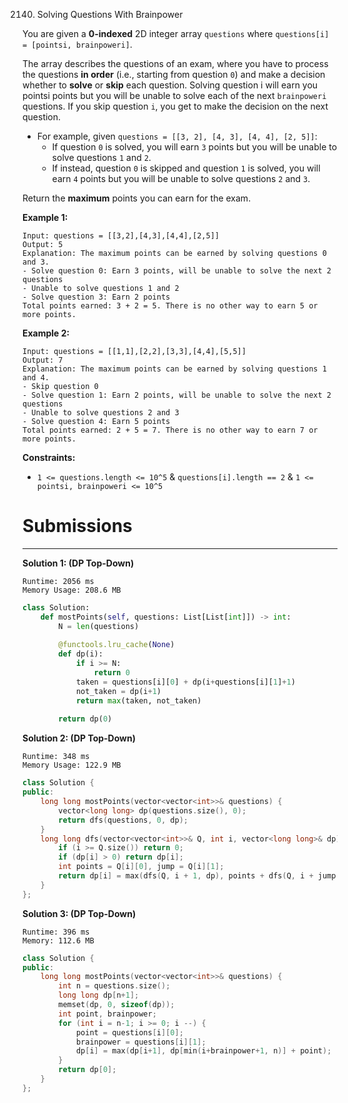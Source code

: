 2140. Solving Questions With Brainpower

You are given a **0-indexed** 2D integer array `questions` where `questions[i] = [pointsi, brainpoweri]`.

The array describes the questions of an exam, where you have to process the questions **in order** (i.e., starting from question `0`) and make a decision whether to **solve** or **skip** each question. Solving question i will earn you pointsi points but you will be unable to solve each of the next `brainpoweri` questions. If you skip question `i`, you get to make the decision on the next question.

* For example, given `questions = [[3, 2], [4, 3], [4, 4], [2, 5]]`:
    * If question `0` is solved, you will earn `3` points but you will be unable to solve questions `1` and `2`.
    * If instead, question `0` is skipped and question `1` is solved, you will earn `4` points but you will be unable to solve questions `2` and `3`.

Return the **maximum** points you can earn for the exam.

 

**Example 1:**
```
Input: questions = [[3,2],[4,3],[4,4],[2,5]]
Output: 5
Explanation: The maximum points can be earned by solving questions 0 and 3.
- Solve question 0: Earn 3 points, will be unable to solve the next 2 questions
- Unable to solve questions 1 and 2
- Solve question 3: Earn 2 points
Total points earned: 3 + 2 = 5. There is no other way to earn 5 or more points.
```

**Example 2:**
```
Input: questions = [[1,1],[2,2],[3,3],[4,4],[5,5]]
Output: 7
Explanation: The maximum points can be earned by solving questions 1 and 4.
- Skip question 0
- Solve question 1: Earn 2 points, will be unable to solve the next 2 questions
- Unable to solve questions 2 and 3
- Solve question 4: Earn 5 points
Total points earned: 2 + 5 = 7. There is no other way to earn 7 or more points.
```

**Constraints:**

* `1 <= questions.length <= 10^5`
& `questions[i].length == 2`
& `1 <= pointsi, brainpoweri <= 10^5`

# Submissions
---
**Solution 1: (DP Top-Down)**
```
Runtime: 2056 ms
Memory Usage: 208.6 MB
```
```python
class Solution:
    def mostPoints(self, questions: List[List[int]]) -> int:
        N = len(questions)
        
        @functools.lru_cache(None)
        def dp(i):
            if i >= N:
                return 0
            taken = questions[i][0] + dp(i+questions[i][1]+1)
            not_taken = dp(i+1)
            return max(taken, not_taken)
            
        return dp(0)
```

**Solution 2: (DP Top-Down)**
```
Runtime: 348 ms
Memory Usage: 122.9 MB
```
```c++
class Solution {
public:
    long long mostPoints(vector<vector<int>>& questions) {
        vector<long long> dp(questions.size(), 0);
        return dfs(questions, 0, dp);
    }
    long long dfs(vector<vector<int>>& Q, int i, vector<long long>& dp) {
        if (i >= Q.size()) return 0;
        if (dp[i] > 0) return dp[i];
        int points = Q[i][0], jump = Q[i][1];
        return dp[i] = max(dfs(Q, i + 1, dp), points + dfs(Q, i + jump + 1, dp));
    }
};
```

**Solution 3: (DP Top-Down)**
```
Runtime: 396 ms
Memory: 112.6 MB
```
```c++
class Solution {
public:
    long long mostPoints(vector<vector<int>>& questions) {
        int n = questions.size();
        long long dp[n+1];
        memset(dp, 0, sizeof(dp));
        int point, brainpower;
        for (int i = n-1; i >= 0; i --) {
            point = questions[i][0];
            brainpower = questions[i][1];
            dp[i] = max(dp[i+1], dp[min(i+brainpower+1, n)] + point);
        }
        return dp[0];
    }
};
```
